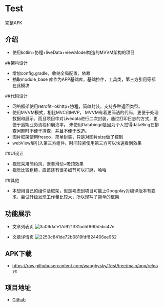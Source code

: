 # Test
完整APK

## 介绍
- 使用kotlin+协程+liveData+viewModel构造的MVVM架构的项目

##架构设计
- 增加config.gradle，收纳全局配置，依赖
- 抽取module_base 库作为APP基础库，基础控件，工具类，第三方引用等都在此模块

##代码设计
- 网络框架使用retrofit+okhttp+协程，简单封装，支持多种返回类型。
- 使用MVVM模式，相比MVC和MVP， MVVM有着更简洁的代码，更便于处理数据和展示，而且项目中对Livedata进行二次封装，通过打印日志的方式，更便于追朔业务流程和崩溃率，
  未使用Databingd是因为个人觉得dataBing在排查问题时不便于排查，并且不便于改造。
- 图片框架使用fresco，简单封装，只是对图片size做了控制
- webView层引入第三方组件，时间较紧使用第三方可以快速看到效果

##UI设计
- 视觉采用简约风，嵌套滑动+吸顶效果
- 视觉比较粗糙，应该还有很多细节可以打磨，哈哈

##其他
- 本想用自己的组件话框架，但是考虑到项目可能上Googplay对编译版本有要求，尝试升级发现工作量比较大，所以现写了简单的框架

## 功能展示
- 文章列表页
![3a06dafe17d921331ad5f660d5bc47e](https://user-images.githubusercontent.com/29591960/201714682-29e8c4dc-a37b-45f2-8df9-88b102507d43.jpg)

- 文章详情页
![2250c841de72b6819fdf824406ee952](https://user-images.githubusercontent.com/29591960/201714813-7a1e9864-f449-417a-836c-c2a585681032.jpg)

## APK下载
- https://raw.githubusercontent.com/wanghysky/Test/tree/main/app/release

## 项目地址
- [Github](https://github.com/wanghysky/Test)

